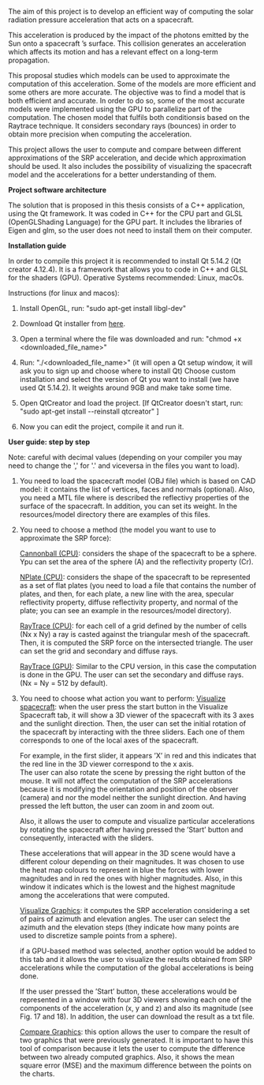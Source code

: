 The  aim  of  this  project  is  to  develop  an  efficient  way  of  computing  the solar  radiation  pressure
acceleration  that  acts  on  a  spacecraft.

This acceleration is produced by the impact of the photons emitted by the Sun onto a spacecraft ’s surface.
This collision generates an acceleration which affects its motion and has a relevant effect on a long-term propagation.

This proposal studies which models can be used to approximate the computation of this acceleration.
Some of the models are more efficient and some others are more accurate.  The objective was to find a model that is
both efficient and accurate.  In order to do so, some of the most accurate models were implemented using the GPU to
parallelize part of the computation. The chosen model that fulfils both conditionsis based on the Raytrace technique.
It considers secondary rays (bounces) in order to obtain more precision when computing the acceleration.

This project  allows the  user  to  compute  and compare  between  different  approximations  of  the  SRP acceleration, 
and decide which approximation should be used.
It also includes the possibility  of  visualizing  the  spacecraft  model  and  the  accelerations  for  a  better
understanding of them.

<b>Project software architecture</b>

The solution that is proposed in this thesis consists of a C++ application,  using the Qt framework.  It was coded in C++
for the CPU part and GLSL (OpenGLShading Language) for the GPU part.  It includes the libraries of Eigen and glm, so the
user does not need to install them on their computer.

<b>Installation guide</b>

In order to compile this project it is recommended to install Qt 5.14.2 (Qt creator 4.12.4). It is a framework that allows you
to code in C++ and GLSL for the shaders (GPU). Operative Systems recommended: Linux, macOs.

Instructions (for linux and macos):

1. Install OpenGL, run: "sudo apt-get install libgl-dev"

2. Download Qt installer from <a href="https://www.qt.io/download-qt-installer?utm_referrer=https%3A%2F%2Fwww.qt.io%2Fdownload-open-source%3Futm_referrer%3Dhttps%253A%252F%252Fwww.qt.io%252Fdownload">here</a>.
3. Open a terminal where the file was downloaded and run: "chmod +x <downloaded_file_name>"
4. Run: "./<downloaded_file_name>" (it will open a Qt setup window, it will ask you to sign up and choose where to install Qt)
	Choose custom installation and select the version of Qt you want to install (we have used Qt 5.14.2).
	It weights around 9GB and make take some time.
5. Open QtCreator and load the project.
	[If QtCreator doesn't start, run: "sudo apt-get install --reinstall qtcreator" ]

6. Now you can edit the project, compile it and run it.

<b>User guide: step by step</b>

Note: careful with decimal values (depending on your compiler you may need to change the ',' for '.' and viceversa in the files you want to load).

1. You need to load the spacecraft model (OBJ file) which is based on CAD model: it contains the list of vertices, faces 
	and normals (optional). Also, you need a MTL file where is described the reflectivy properties of the surface of
	the spacecraft. In addition, you can set its weight. In the resources/model directory there are examples of this files.

2. You need to choose a method (the model you want to use to approximate the SRP force):

	<u>Cannonball (CPU)</u>: considers the shape of the spacecraft to be a sphere. Ypu can set the area of the sphere (A) and the reflectivity
	property (Cr).
	
	<u>NPlate (CPU)</u>: considers the shape of the spacecraft to be represented as a set of flat plates (you need to load a file that contains
	the number of plates, and then, for each plate, a new line with the area, specular reflectivity property, diffuse reflectivity
	property, and normal of the plate; you can see an example in the resources/model directory).
	
	<u>RayTrace (CPU)</u>: for each cell of a grid defined by the number of cells (Nx x Ny) a ray is casted against the triangular mesh of the
	spacecraft. Then, it is computed the SRP force on the intersected triangle. The user can set the grid and secondary and diffuse
	rays.
	
	<u>RayTrace (GPU)</u>: Similar to the CPU version, in this case the computation is done in the GPU. The user can set the secondary and diffuse rays.
	(Nx = Ny = 512 by default).

3. You need to choose what action you want to perform:
	<u>Visualize spacecraft</u>: when the user press the start button in the Visualize Spacecraft tab, it will show a 3D viewer of the spacecraft with
	its 3 axes and the sunlight direction. Then, the user can set the initial rotation of the spacecraft by interacting with
	the three sliders. Each one of them corresponds to one of the local axes of the spacecraft. 
	
	For example, in the first slider, it appears ’X’ in red and this indicates that the red line in the 3D viewer correspond to the x axis. 	
	The user can also rotate the scene by pressing the right button of the mouse. It will not affect the computation of the SRP
	accelerations because it is modifying the orientation and position of the observer (camera) and nor the model neither the sunlight
	direction. And having pressed the left button, the user can zoom in and zoom out.
	
	Also, it allows the user to compute and visualize particular accelerations by rotating the spacecraft after having pressed the ’Start’
	button and consequently, interacted with the sliders.
	
	These accelerations that will appear in the 3D scene would have a different colour depending on their magnitudes. It was chosen to use
	the heat map colours to represent in blue the forces with lower magnitudes and in red the ones with higher magnitudes. Also, in this
	window it indicates which is the lowest and the highest magnitude among the accelerations that were computed.
	
	<u>Visualize Graphics</u>: it computes the SRP acceleration considering a set of pairs of azimuth and elevation angles. The user can select the
	azimuth and the elevation steps (they indicate how many points are used to discretize sample points from a sphere).
	
	if a GPU-based method was selected, another option would be added to this tab and it allows the user to visualize the results obtained
	from SRP accelerations while the computation of the global accelerations is being done.
	
	If the user pressed the ’Start’ button, these accelerations would be represented in a window with four 3D viewers showing each one of the
	components of the acceleration (x, y and z) and also its magnitude (see Fig. 17 and 18). In addition, the user can download the result
	as a txt file.
		
	<u>Compare Graphics</u>: this option allows the user to compare the result of two graphics that were previously generated. It is important to have this
	tool of comparison because it lets the user to compute the difference between two already computed graphics. Also, it shows the mean
	square error (MSE) and the maximum difference between the points on the charts.
		
		
		
		
		
		
		
		
		
		
		
		
		
		
		
		
